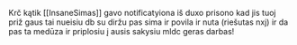 Krč kątik [[InsaneSimas]] gavo notificatyiona iš duxo prisono kad jis tuoj priž gaus tai nueisiu db su diržu pas sima ir povila ir nuta (riešutas nxj) ir da pas ta medūza ir priplosiu į ausis sakysiu mldc geras darbas!